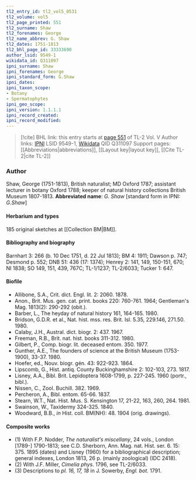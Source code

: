 ```yaml
---
tl2_entry_id: tl2_vol5_0531
tl2_volume: vol5
tl2_page_printed: 551
tl2_surname: Shaw
tl2_forenames: George
tl2_name_abbrev: G. Shaw
tl2_dates: 1751-1813
tl2_bhl_page_id: 33333690
author_lsid: 9549-1
wikidata_id: Q311097
ipni_surname: Shaw
ipni_forenames: George
ipni_standard_form: G.Shaw
ipni_dates: 
ipni_taxon_scope: 
- Botany
- Spermatophytes
ipni_geo_scope: 
ipni_version: 1.1.1.1
ipni_record_created: 
ipni_record_modified:
---
```


> [!cite] BHL link: this entry starts at [page 551](https://www.biodiversitylibrary.org/page/33333690) of TL-2 Vol. V
> Author links: [IPNI](https://www.ipni.org/a/9549-1) LSID 9549-1, [Wikidata](https://www.wikidata.org/wiki/Q311097) QID Q311097
> Support pages: [[Abbreviations|abbreviations]], [[Layout key|layout key]], [[Cite TL-2|cite TL-2]]

### Author

Shaw, George (1751-1813), British naturalist; MD Oxford 1787; assistant lecturer in botany Oxford 1788; keeper of natural history collections British Museum 1807-1813. 
**Abbreviated name**: *G. Shaw* \[standard form in IPNI: *G.Shaw*\]

#### Herbarium and types

185 original sketches at [[Collection BM|BM]].

#### Bibliography and biography

Barnhart 3: 266 (b. 10 Dec 1751, d. 22 Jul 1813); BM 4: 1911; Dawson p. 747; Desmond p. 552; DNB 51: 436 (17: 1374); Henrey 2: 141, 149, 150-151, 670; NI 1838; SO 149, 151, 439, 767C; TL-1/1237; TL-2/6033; Tucker 1: 647.

#### Biofile

- Allibone, S.A., Crit. dict. Engl. lit. 2: 2060. 1878.
- Anon., Brit. Mus. gen. cat. print. books 220: 760-761. 1964; Gentleman's Mag. 1813(2): 290-292 (obit.).
- Barber, L., The heyday of natural history 161, 164-165. 1980.
- Bridson, G.D.R. et al., Nat. hist. mss. res. Brit. Isl. 5.35, 229.146, 271.50. 1980.
- Calaby, J.H., Austral. dict. biogr. 2: 437. 1967.
- Freeman, R.B., Brit. nat. hist. books 311-312. 1980.
- Gilbert, P., Comp. biogr. lit. deceased entom. 350. 1977.
- Gunther, A.E., The founders of science at the British Museum (1753-1900), 33-37. 1980.
- Hoefer, ed., Nouv. biogr. gén. 43: 922-923. 1864.
- Lipscomb, G., Hist. antiq. County Buckinghamshire 2: 102-103, 273. 1817.
- Lisney, A.A., Bibl. Brit. Lepidoptera 1608-1799, p. 227-245. 1960 (portr., bibl.).
- Nissen, C., Zool. Buchill. 382. 1969.
- Percheron, A., Bibl. entom. 65-66. 1837.
- Stearn, W.T., Nat. Hist. Mus. S. Kensington 17, 21-22, 163, 260, 264. 1981.
- Swainson, W., Taxidermy 324-325. 1840.
- Woodward, B.B., *in* Hist. coll. BM(NH): 48. 1904 (orig. drawings).

#### Composite works

- (1) With F.P. Nodder, *The naturalist's miscellany*, 24 vols., London \[1789-\] 1790-1813; see C.D. Sherborn, Ann. Mag. nat. Hist. ser. 6. 15: 375. 1895 (dates) and Lisney (1960) for a bibliographical description; general indexes, London 1813, 26 p. (mainly zoological) (IDC 2418).
- (2) With J.F. Miller, *Cimelia phys*. 1796, see TL-2/6033.
- (3) Descriptions to *pl. 16, 17, 18* in J. Sowerby, *Engl. bot.* 1791.

